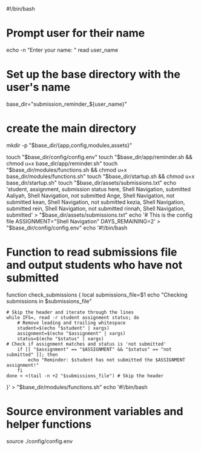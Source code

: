 
#!/bin/bash

# Prompt user for their name
echo -n "Enter your name: "
read user_name

# Set up the base directory with the user's name
base_dir="submission_reminder_${user_name}"
# create the main directory
mkdir -p "$base_dir/{app,config,modules,assets}"

touch "$base_dir/config/config.env"
touch "$base_dir/app/reminder.sh && chmod u+x base_dir/app/reminder.sh"
touch "$base_dir/modules/functions.sh && chmod u+x base_dir/modules/functions.sh"
touch "$base_dir/startup.sh && chmod u+x base_dir/startup.sh"
touch "$base_dir/assets/submissions.txt"
echo 'student, assignment, submission status
here, Shell Navigation, submitted
Aaliyah, Shell Navigation, not submitted
Ange, Shell Navigation, not submitted
kean, Shell Navigation, not submitted
kezia, Shell Navigation, submitted
rein, Shell Navigation, not submitted
rinnah, Shell Navigation, submitted' > "$base_dir/assets/submissions.txt"
echo '# This is the config file
ASSIGNMENT="Shell Navigation"
DAYS_REMAINING=2' > "$base_dir/config/config.env"
echo '#!/bin/bash

# Function to read submissions file and output students who have not submitted
function check_submissions {
    local submissions_file=$1
    echo "Checking submissions in $submissions_file"

    # Skip the header and iterate through the lines
    while IFS=, read -r student assignment status; do
        # Remove leading and trailing whitespace
        student=$(echo "$student" | xargs)
        assignment=$(echo "$assignment" | xargs)
        status=$(echo "$status" | xargs)
	# Check if assignment matches and status is 'not submitted'
        if [[ "$assignment" == "$ASSIGNMENT" && "$status" == "not submitted" ]]; then
            echo "Reminder: $student has not submitted the $ASSIGNMENT assignment!"
        fi
    done < <(tail -n +2 "$submissions_file") # Skip the header
}' > "$base_dir/modules/functions.sh"
echo '#!/bin/bash

# Source environment variables and helper functions
source ./config/config.env
